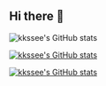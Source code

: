 ## Hi there 👋
![kkssee's GitHub stats](https://github-readme-stats-kkssees-projects.vercel.app/api?username=kkssee)

[![kkssee's GitHub stats](https://github-readme-stats.vercel.app/api?username=kkssee)](https://github.com/kkssee/github-readme-stats)

[![kkssee's GitHub stats](https://github-readme-stats-kkssees-projects.vercel.app/api?username=kkssee)](https://github.com/kkssee/github-readme-stats)
<!--
**kkssee/kkssee** is a ✨ _special_ ✨ repository because its `README.md` (this file) appears on your GitHub profile.

Here are some ideas to get you started:

- 🔭 I’m currently working on ...
- 🌱 I’m currently learning ...
- 👯 I’m looking to collaborate on ...
- 🤔 I’m looking for help with ...
- 💬 Ask me about ...
- 📫 How to reach me: ...
- 😄 Pronouns: ...
- ⚡ Fun fact: ...
-->
